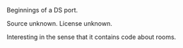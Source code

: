 Beginnings of a DS port.

Source unknown. License unknown.

Interesting in the sense that it contains code about rooms.
